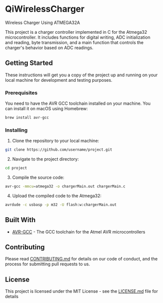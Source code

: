 # QiWirelessCharger
 Wireless Charger Using ATMEGA32A

This project is a charger controller implemented in C for the Atmega32 microcontroller. It includes functions for digital writing, ADC initialization and reading, byte transmission, and a main function that controls the charger's behavior based on ADC readings.

## Getting Started

These instructions will get you a copy of the project up and running on your local machine for development and testing purposes.

### Prerequisites

You need to have the AVR GCC toolchain installed on your machine. You can install it on macOS using Homebrew:

```bash
brew install avr-gcc
```

### Installing

1. Clone the repository to your local machine:

```bash
git clone https://github.com/username/project.git
```

2. Navigate to the project directory:

```bash
cd project
```

3. Compile the source code:

```bash
avr-gcc -mmcu=atmega32 -o chargerMain.out chargerMain.c
```

4. Upload the compiled code to the Atmega32:

```bash
avrdude -c usbasp -p m32 -U flash:w:chargerMain.out
```

## Built With

* [AVR-GCC](https://gcc.gnu.org/wiki/avr-gcc) - The GCC toolchain for the Atmel AVR microcontrollers

## Contributing

Please read [CONTRIBUTING.md](https://gist.github.com/PurpleBooth/b24679402957c63ec426) for details on our code of conduct, and the process for submitting pull requests to us.


## License

This project is licensed under the MIT License - see the [LICENSE.md](LICENSE.md) file for details

